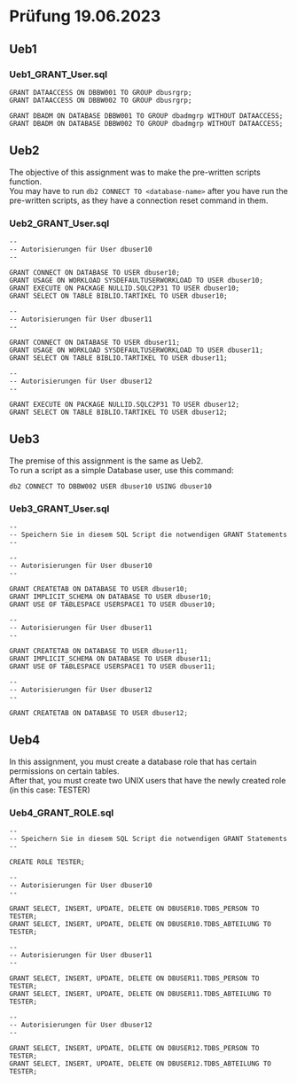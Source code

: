 # Prüfung 19.06.2023

## Ueb1

### Ueb1_GRANT_User.sql
```
GRANT DATAACCESS ON DBBW001 TO GROUP dbusrgrp;
GRANT DATAACCESS ON DBBW002 TO GROUP dbusrgrp;

GRANT DBADM ON DATABASE DBBW001 TO GROUP dbadmgrp WITHOUT DATAACCESS;
GRANT DBADM ON DATABASE DBBW002 TO GROUP dbadmgrp WITHOUT DATAACCESS;
```
## Ueb2
The objective of this assignment was to make the pre-written scripts function.  
You may have to run `db2 CONNECT TO <database-name>` after you have run the pre-written scripts, as they have a connection reset command in them.
### Ueb2_GRANT_User.sql
```
--
-- Autorisierungen für User dbuser10
--

GRANT CONNECT ON DATABASE TO USER dbuser10;
GRANT USAGE ON WORKLOAD SYSDEFAULTUSERWORKLOAD TO USER dbuser10;
GRANT EXECUTE ON PACKAGE NULLID.SQLC2P31 TO USER dbuser10;
GRANT SELECT ON TABLE BIBLIO.TARTIKEL TO USER dbuser10;

--
-- Autorisierungen für User dbuser11
--

GRANT CONNECT ON DATABASE TO USER dbuser11;
GRANT USAGE ON WORKLOAD SYSDEFAULTUSERWORKLOAD TO USER dbuser11;
GRANT SELECT ON TABLE BIBLIO.TARTIKEL TO USER dbuser11;

--
-- Autorisierungen für User dbuser12
--

GRANT EXECUTE ON PACKAGE NULLID.SQLC2P31 TO USER dbuser12;
GRANT SELECT ON TABLE BIBLIO.TARTIKEL TO USER dbuser12;
```
## Ueb3
The premise of this assignment is the same as Ueb2.  
To run a script as a simple Database user, use this command: 
```
db2 CONNECT TO DBBW002 USER dbuser10 USING dbuser10
```
### Ueb3_GRANT_User.sql
```
--
-- Speichern Sie in diesem SQL Script die notwendigen GRANT Statements
--

--
-- Autorisierungen für User dbuser10
--

GRANT CREATETAB ON DATABASE TO USER dbuser10;
GRANT IMPLICIT_SCHEMA ON DATABASE TO USER dbuser10;
GRANT USE OF TABLESPACE USERSPACE1 TO USER dbuser10;

--
-- Autorisierungen für User dbuser11
--

GRANT CREATETAB ON DATABASE TO USER dbuser11;
GRANT IMPLICIT_SCHEMA ON DATABASE TO USER dbuser11;
GRANT USE OF TABLESPACE USERSPACE1 TO USER dbuser11;

--
-- Autorisierungen für User dbuser12
--

GRANT CREATETAB ON DATABASE TO USER dbuser12;
``` 

## Ueb4
In this assignment, you must create a database role that has certain permissions on certain tables.  
After that, you must create two UNIX users that have the newly created role (in this case: TESTER)
### Ueb4_GRANT_ROLE.sql
```
--
-- Speichern Sie in diesem SQL Script die notwendigen GRANT Statements
--

CREATE ROLE TESTER;

--
-- Autorisierungen für User dbuser10
--

GRANT SELECT, INSERT, UPDATE, DELETE ON DBUSER10.TDBS_PERSON TO TESTER;
GRANT SELECT, INSERT, UPDATE, DELETE ON DBUSER10.TDBS_ABTEILUNG TO TESTER;

--
-- Autorisierungen für User dbuser11
--

GRANT SELECT, INSERT, UPDATE, DELETE ON DBUSER11.TDBS_PERSON TO TESTER;
GRANT SELECT, INSERT, UPDATE, DELETE ON DBUSER11.TDBS_ABTEILUNG TO TESTER;

--
-- Autorisierungen für User dbuser12
--

GRANT SELECT, INSERT, UPDATE, DELETE ON DBUSER12.TDBS_PERSON TO TESTER;
GRANT SELECT, INSERT, UPDATE, DELETE ON DBUSER12.TDBS_ABTEILUNG TO TESTER;

```